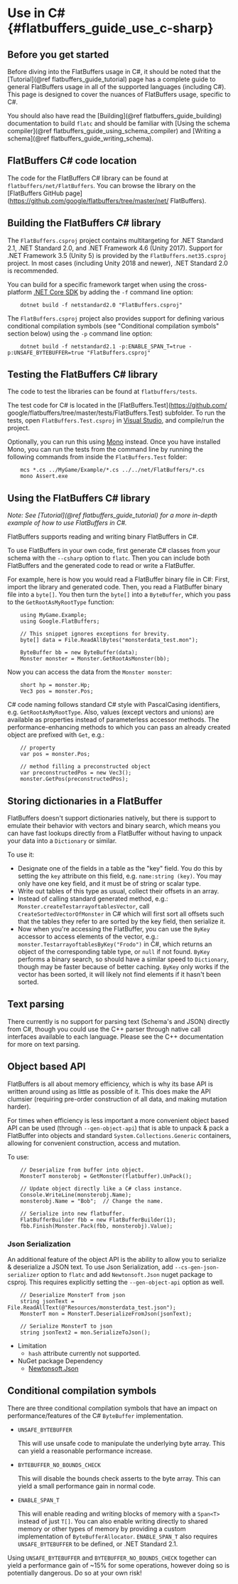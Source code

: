 Use in C#    {#flatbuffers_guide_use_c-sharp}
==============

## Before you get started

Before diving into the FlatBuffers usage in C#, it should be noted that
the [Tutorial](@ref flatbuffers_guide_tutorial) page has a complete guide to
general FlatBuffers usage in all of the supported languages (including C#).
This page is designed to cover the nuances of FlatBuffers usage,
specific to C#.

You should also have read the [Building](@ref flatbuffers_guide_building)
documentation to build `flatc` and should be familiar with
[Using the schema compiler](@ref flatbuffers_guide_using_schema_compiler) and
[Writing a schema](@ref flatbuffers_guide_writing_schema).

## FlatBuffers C# code location

The code for the FlatBuffers C# library can be found at
`flatbuffers/net/FlatBuffers`. You can browse the library on the
[FlatBuffers GitHub page](https://github.com/google/flatbuffers/tree/master/net/
FlatBuffers).

## Building the FlatBuffers C# library

The `FlatBuffers.csproj` project contains multitargeting for .NET Standard 2.1,
.NET Standard 2.0, and .NET Framework 4.6 (Unity 2017). Support for .NET
Framework 3.5 (Unity 5) is provided by the `FlatBuffers.net35.csproj` project.
In most cases (including Unity 2018 and newer), .NET Standard 2.0 is
recommended.

You can build for a specific framework target when using the cross-platform
[.NET Core SDK](https://dotnet.microsoft.com/download) by adding the `-f`
command line option:

~~~{.sh}
    dotnet build -f netstandard2.0 "FlatBuffers.csproj"
~~~

The `FlatBuffers.csproj` project also provides support for defining various
conditional compilation symbols (see "Conditional compilation symbols" section
below) using the `-p` command line option:

~~~{.sh}
    dotnet build -f netstandard2.1 -p:ENABLE_SPAN_T=true -p:UNSAFE_BYTEBUFFER=true "FlatBuffers.csproj"
~~~

## Testing the FlatBuffers C# library

The code to test the libraries can be found at `flatbuffers/tests`.

The test code for C# is located in the [FlatBuffers.Test](https://github.com/
google/flatbuffers/tree/master/tests/FlatBuffers.Test) subfolder. To run the
tests, open `FlatBuffers.Test.csproj` in [Visual Studio](
https://www.visualstudio.com), and compile/run the project.

Optionally, you can run this using [Mono](http://www.mono-project.com/) instead.
Once you have installed Mono, you can run the tests from the command line
by running the following commands from inside the `FlatBuffers.Test` folder:

~~~{.sh}
    mcs *.cs ../MyGame/Example/*.cs ../../net/FlatBuffers/*.cs
    mono Assert.exe
~~~

## Using the FlatBuffers C# library

*Note: See [Tutorial](@ref flatbuffers_guide_tutorial) for a more in-depth
example of how to use FlatBuffers in C#.*

FlatBuffers supports reading and writing binary FlatBuffers in C#.

To use FlatBuffers in your own code, first generate C# classes from your
schema with the `--csharp` option to `flatc`.
Then you can include both FlatBuffers and the generated code to read
or write a FlatBuffer.

For example, here is how you would read a FlatBuffer binary file in C#:
First, import the library and generated code. Then, you read a FlatBuffer binary
file into a `byte[]`.  You then turn the `byte[]` into a `ByteBuffer`, which you
pass to the `GetRootAsMyRootType` function:

~~~~~~~~~~~~~~~~~~~~~~~~~~~~~~~~~~~~~~~~~~~~~~~~~~~~~~~~~~~~~~~~~~{.cs}
    using MyGame.Example;
    using Google.FlatBuffers;

    // This snippet ignores exceptions for brevity.
    byte[] data = File.ReadAllBytes("monsterdata_test.mon");

    ByteBuffer bb = new ByteBuffer(data);
    Monster monster = Monster.GetRootAsMonster(bb);
~~~~~~~~~~~~~~~~~~~~~~~~~~~~~~~~~~~~~~~~~~~~~~~~~~~~~~~~~~~~~~~~~~

Now you can access the data from the `Monster monster`:

~~~~~~~~~~~~~~~~~~~~~~~~~~~~~~~~~~~~~~~~~~~~~~~~~~~~~~~~~~~~~~~~~~{.cs}
    short hp = monster.Hp;
    Vec3 pos = monster.Pos;
~~~~~~~~~~~~~~~~~~~~~~~~~~~~~~~~~~~~~~~~~~~~~~~~~~~~~~~~~~~~~~~~~~

C# code naming follows standard C# style with PascalCasing identifiers,
e.g. `GetRootAsMyRootType`. Also, values (except vectors and unions) are
available as properties instead of parameterless accessor methods.
The performance-enhancing methods to which you can pass an already created
object are prefixed with `Get`, e.g.:

~~~~~~~~~~~~~~~~~~~~~~~~~~~~~~~~~~~~~~~~~~~~~~~~~~~~~~~~~~~~~~~~~~{.cs}
    // property
    var pos = monster.Pos;

    // method filling a preconstructed object
    var preconstructedPos = new Vec3();
    monster.GetPos(preconstructedPos);
~~~~~~~~~~~~~~~~~~~~~~~~~~~~~~~~~~~~~~~~~~~~~~~~~~~~~~~~~~~~~~~~~~

## Storing dictionaries in a FlatBuffer

FlatBuffers doesn't support dictionaries natively, but there is support to
emulate their behavior with vectors and binary search, which means you
can have fast lookups directly from a FlatBuffer without having to unpack
your data into a `Dictionary` or similar.

To use it:
-   Designate one of the fields in a table as the "key" field. You do this
    by setting the `key` attribute on this field, e.g.
    `name:string (key)`.
    You may only have one key field, and it must be of string or scalar type.
-   Write out tables of this type as usual, collect their offsets in an
    array.
-   Instead of calling standard generated method,
    e.g.: `Monster.createTestarrayoftablesVector`,
    call `CreateSortedVectorOfMonster` in C#
    which will first sort all offsets such that the tables they refer to
    are sorted by the key field, then serialize it.
-   Now when you're accessing the FlatBuffer, you can use
    the `ByKey` accessor to access elements of the vector, e.g.:
    `monster.TestarrayoftablesByKey("Frodo")` in C#,
    which returns an object of the corresponding table type,
    or `null` if not found.
    `ByKey` performs a binary search, so should have a similar
    speed to `Dictionary`, though may be faster because of better caching.
    `ByKey` only works if the vector has been sorted, it will
    likely not find elements if it hasn't been sorted.

## Text parsing

There currently is no support for parsing text (Schema's and JSON) directly
from C#, though you could use the C++ parser through native call
interfaces available to each language. Please see the
C++ documentation for more on text parsing.

## Object based API

FlatBuffers is all about memory efficiency, which is why its base API is written
around using as little as possible of it. This does make the API clumsier
(requiring pre-order construction of all data, and making mutation harder).

For times when efficiency is less important a more convenient object based API
can be used (through `--gen-object-api`) that is able to unpack & pack a
FlatBuffer into objects and standard `System.Collections.Generic` containers,
allowing for convenient construction, access and mutation.

To use:

~~~~~~~~~~~~~~~~~~~~~~~~~~~~~~~~~~~~~~~~~~~~~~~~~~~~~~~~~~~~~~~~~~{.cs}
    // Deserialize from buffer into object.
    MonsterT monsterobj = GetMonster(flatbuffer).UnPack();

    // Update object directly like a C# class instance.
    Console.WriteLine(monsterobj.Name);
    monsterobj.Name = "Bob";  // Change the name.

    // Serialize into new flatbuffer.
    FlatBufferBuilder fbb = new FlatBufferBuilder(1);
    fbb.Finish(Monster.Pack(fbb, monsterobj).Value);
~~~~~~~~~~~~~~~~~~~~~~~~~~~~~~~~~~~~~~~~~~~~~~~~~~~~~~~~~~~~~~~~~~

### Json Serialization

An additional feature of the object API is the ability to allow you to
serialize & deserialize a JSON text.
To use Json Serialization, add `--cs-gen-json-serializer` option to `flatc` and
add `Newtonsoft.Json` nuget package to csproj. This requires explicitly setting
the `--gen-object-api` option as well.

~~~~~~~~~~~~~~~~~~~~~~~~~~~~~~~~~~~~~~~~~~~~~~~~~~~~~~~~~~~~~~~~~~{.cs}
    // Deserialize MonsterT from json
    string jsonText = File.ReadAllText(@"Resources/monsterdata_test.json");
    MonsterT mon = MonsterT.DeserializeFromJson(jsonText);

    // Serialize MonsterT to json
    string jsonText2 = mon.SerializeToJson();
~~~~~~~~~~~~~~~~~~~~~~~~~~~~~~~~~~~~~~~~~~~~~~~~~~~~~~~~~~~~~~~~~~

* Limitation
  * `hash` attribute currently not supported.
* NuGet package Dependency
  * [Newtonsoft.Json](https://github.com/JamesNK/Newtonsoft.Json)

## Conditional compilation symbols

There are three conditional compilation symbols that have an impact on
performance/features of the C# `ByteBuffer` implementation.

* `UNSAFE_BYTEBUFFER`

  This will use unsafe code to manipulate the underlying byte array. This can
  yield a reasonable performance increase.

* `BYTEBUFFER_NO_BOUNDS_CHECK`

  This will disable the bounds check asserts to the byte array. This can yield a
  small performance gain in normal code.

* `ENABLE_SPAN_T`

  This will enable reading and writing blocks of memory with a `Span<T>` instead
  of just `T[]`. You can also enable writing directly to shared memory or other
  types of memory by providing a custom implementation of `ByteBufferAllocator`.
  `ENABLE_SPAN_T` also requires `UNSAFE_BYTEBUFFER` to be defined, or .NET
  Standard 2.1.

Using `UNSAFE_BYTEBUFFER` and `BYTEBUFFER_NO_BOUNDS_CHECK` together can yield a
performance gain of ~15% for some operations, however doing so is potentially
dangerous. Do so at your own risk!

<br>
